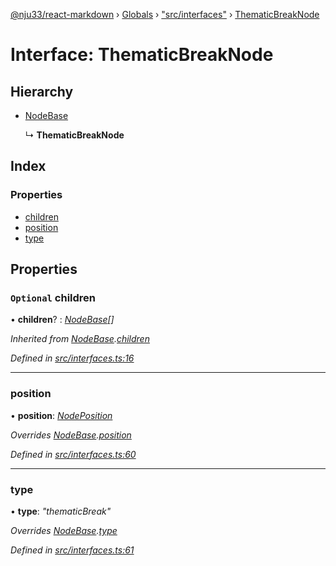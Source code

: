 [@nju33/react-markdown](../README.md) › [Globals](../globals.md) › ["src/interfaces"](../modules/_src_interfaces_.md) › [ThematicBreakNode](_src_interfaces_.thematicbreaknode.md)

# Interface: ThematicBreakNode

## Hierarchy

* [NodeBase](_src_interfaces_.nodebase.md)

  ↳ **ThematicBreakNode**

## Index

### Properties

* [children](_src_interfaces_.thematicbreaknode.md#optional-children)
* [position](_src_interfaces_.thematicbreaknode.md#position)
* [type](_src_interfaces_.thematicbreaknode.md#type)

## Properties

### `Optional` children

• **children**? : *[NodeBase](_src_interfaces_.nodebase.md)[]*

*Inherited from [NodeBase](_src_interfaces_.nodebase.md).[children](_src_interfaces_.nodebase.md#optional-children)*

*Defined in [src/interfaces.ts:16](https://github.com/nju33/react-markdown/blob/3889a1e/src/interfaces.ts#L16)*

___

###  position

• **position**: *[NodePosition](_src_interfaces_.nodeposition.md)*

*Overrides [NodeBase](_src_interfaces_.nodebase.md).[position](_src_interfaces_.nodebase.md#position)*

*Defined in [src/interfaces.ts:60](https://github.com/nju33/react-markdown/blob/3889a1e/src/interfaces.ts#L60)*

___

###  type

• **type**: *"thematicBreak"*

*Overrides [NodeBase](_src_interfaces_.nodebase.md).[type](_src_interfaces_.nodebase.md#type)*

*Defined in [src/interfaces.ts:61](https://github.com/nju33/react-markdown/blob/3889a1e/src/interfaces.ts#L61)*
